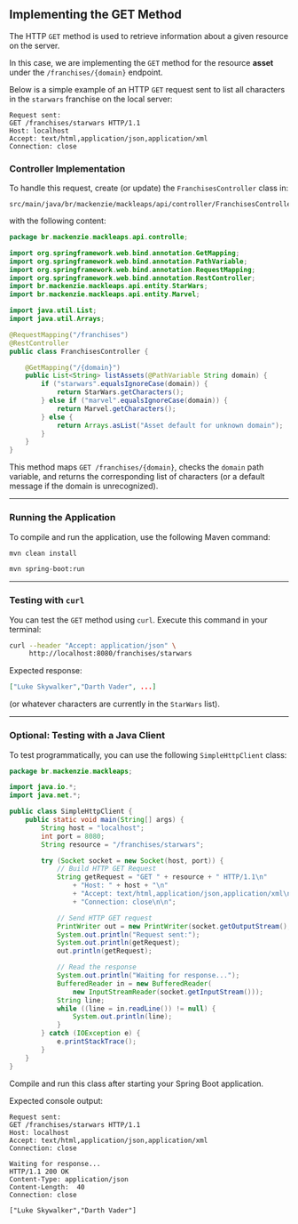 ## Implementing the GET Method

The HTTP `GET` method is used to retrieve information about a given resource on the server.

In this case, we are implementing the `GET` method for the resource **asset** under the `/franchises/{domain}` endpoint.

Below is a simple example of an HTTP `GET` request sent to list all characters in the `starwars` franchise on the local server:

```http
Request sent:
GET /franchises/starwars HTTP/1.1
Host: localhost
Accept: text/html,application/json,application/xml
Connection: close
```

### Controller Implementation

To handle this request, create (or update) the `FranchisesController` class in:

```
src/main/java/br/mackenzie/mackleaps/api/controller/FranchisesController.java
```

with the following content:

```java
package br.mackenzie.mackleaps.api.controlle;

import org.springframework.web.bind.annotation.GetMapping;
import org.springframework.web.bind.annotation.PathVariable;
import org.springframework.web.bind.annotation.RequestMapping;
import org.springframework.web.bind.annotation.RestController;
import br.mackenzie.mackleaps.api.entity.StarWars;
import br.mackenzie.mackleaps.api.entity.Marvel;

import java.util.List;
import java.util.Arrays;

@RequestMapping("/franchises")
@RestController
public class FranchisesController {

    @GetMapping("/{domain}")
    public List<String> listAssets(@PathVariable String domain) {
        if ("starwars".equalsIgnoreCase(domain)) {
            return StarWars.getCharacters();
        } else if ("marvel".equalsIgnoreCase(domain)) {
            return Marvel.getCharacters();
        } else {
            return Arrays.asList("Asset default for unknown domain");
        }
    }
}
```

This method maps `GET /franchises/{domain}`, checks the `domain` path variable, and returns the corresponding list of characters (or a default message if the domain is unrecognized).

---

### Running the Application

To compile and run the application, use the following Maven command:

```bash
mvn clean install
```

```bash
mvn spring-boot:run
```

---

### Testing with `curl`

You can test the `GET` method using `curl`. Execute this command in your terminal:

```bash
curl --header "Accept: application/json" \
     http://localhost:8080/franchises/starwars
```

Expected response:

```json
["Luke Skywalker","Darth Vader", ...]
```

(or whatever characters are currently in the `StarWars` list).

---

### Optional: Testing with a Java Client

To test programmatically, you can use the following `SimpleHttpClient` class:

```java
package br.mackenzie.mackleaps;

import java.io.*;
import java.net.*;

public class SimpleHttpClient {
    public static void main(String[] args) {
        String host = "localhost";
        int port = 8080;
        String resource = "/franchises/starwars";

        try (Socket socket = new Socket(host, port)) {
            // Build HTTP GET Request
            String getRequest = "GET " + resource + " HTTP/1.1\n"
                + "Host: " + host + "\n"
                + "Accept: text/html,application/json,application/xml\n"
                + "Connection: close\n\n";

            // Send HTTP GET request
            PrintWriter out = new PrintWriter(socket.getOutputStream(), true);
            System.out.println("Request sent:");
            System.out.println(getRequest);
            out.println(getRequest);

            // Read the response
            System.out.println("Waiting for response...");
            BufferedReader in = new BufferedReader(
                new InputStreamReader(socket.getInputStream()));
            String line;
            while ((line = in.readLine()) != null) {
                System.out.println(line);
            }
        } catch (IOException e) {
            e.printStackTrace();
        }
    }
}
```

Compile and run this class after starting your Spring Boot application.  

Expected console output:

```
Request sent:
GET /franchises/starwars HTTP/1.1
Host: localhost
Accept: text/html,application/json,application/xml
Connection: close

Waiting for response...
HTTP/1.1 200 OK
Content-Type: application/json
Content-Length:  40
Connection: close

["Luke Skywalker","Darth Vader"]
```